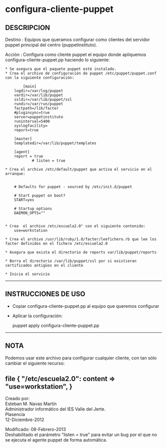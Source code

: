 configura-cliente-puppet
========================

DESCRIPCION
-------------------------------------------------------------------------------------------------------------

Destino : Equipos que queramos configurar como clientes del servidor puppet principal del centro (puppetinstituto).

Acción  : Configura como cliente puppet el equipo donde apliquemos configura-cliente-puppet.pp haciendo lo siguiente:

	* Se asegura que el paquete puppet esté instalado.
	* Crea el archivo de configuración de puppet /etc/puppet/puppet.conf con la siguiente configuración:

        	[main]
		logdir=/var/log/puppet
		vardir=/var/lib/puppet
		ssldir=/var/lib/puppet/ssl
		rundir=/var/run/puppet
		factpath=/lib/facter
		#pluginsync=true
		server=puppetinstituto
		runinterval=5400
		syslogfacility=
		report=true
			
		[master]
		templatedir=/var/lib/puppet/templates

		[agent]
		report = true
                # listen = true

	* Crea el archivo /etc/default/puppet que activa el servicio en el arranque:

	
		# Defaults for puppet - sourced by /etc/init.d/puppet

		# Start puppet on boot?
		START=yes

		# Startup options
		DAEMON_OPTS=""


	* Crea  el archivo /etc/escuela2.0" con el siguiente contenido:
		use=workstation

	* Crea el archivo /usr/lib/ruby/1.8/facter/leefichero.rb que lee los facter definidos en el fichero /etc/escuela2.0 

	* Asegura que exista el directorio de reports var/lib/puppet/reports

	* Borra el directorio /var/lib/puppet/ssl por si existieran certificados antigüos en el cliente

	* Inicia el servicio
-------------------------------------------------------------------------------------------------------------


INSTRUCCIONES DE USO
-------------------------------------------------------------------------------------------------------------

* Copiar configura-cliente-puppet.pp al equipo que queremos configurar

* Aplicar la configuración:

  puppet apply configura-cliente-puppet.pp
-------------------------------------------------------------------------------------------------------------


NOTA
-------------------------------------------------------------------------------------------------------------

Podemos usar este archivo para configurar cualquier cliente, con tan sólo cambiar el siguiente recurso:

file { "/etc/escuela2.0":
   content => "use=workstation",
}
-------------------------------------------------------------------------------------------------------------



Creado por:  
Esteban M. Navas Martín  
Administrador informático del IES Valle del Jerte.  
Plasencia  
12-Diciembre-2012  
  
Modificado: 08-Febrero-2013  
Deshabilitado el parámetro "listen = true" para evitar un bug por el que no
se ejecuta el agente puppet de forma automática.
